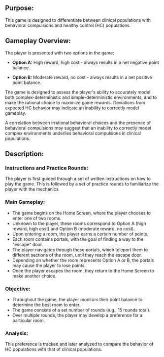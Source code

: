 ## Purpose:

This game is designed to differentiate between clinical populations with behavioral compulsions and healthy control (HC) populations.

## Gameplay Overview:

The player is presented with two options in the game:

- **Option A:** High reward, high cost - always results in a net negative point balance.

- **Option B:** Moderate reward, no cost - always results in a net positive point balance.

The game is designed to assess the player's ability to accurately model both complex-deterministic and simple-deterministic environments, and to make the rational choice to maximize game rewards. Deviations from expected HC behavior may indicate an inability to correctly model gameplay.

A correlation between irrational behavioral choices and the presence of behavioral compulsions may suggest that an inability to correctly model complex environments underlies behavioral compulsions in clinical populations.

## Description:

### Instructions and Practice Rounds:

The player is first guided through a set of written instructions on how to play the game.
This is followed by a set of practice rounds to familiarize the player with the mechanics.

### Main Gameplay:

- The game begins on the Home Screen, where the player chooses to enter one of two rooms.
- Unknown to the player, these rooms correspond to Option A (high reward, high cost) and Option B (moderate reward, no cost).
- Upon entering a room, the player earns a certain number of points.
- Each room contains portals, with the goal of finding a way to the "escape" door.
- The player navigates through these portals, which teleport them to different sections of the room, until they reach the escape door.
- Depending on whether the room represents Option A or B, the portals may cause the player to lose points.
- Once the player escapes the room, they return to the Home Screen to make another choice.

### Objective:

- Throughout the game, the player monitors their point balance to determine the best room to enter.
- The game consists of a set number of rounds (e.g., 15 rounds total).
- Over multiple rounds, the player may develop a preference for a particular room.

### Analysis:

This preference is tracked and later analyzed to compare the behavior of HC populations with that of clinical populations.

